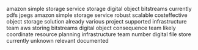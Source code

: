 amazon simple storage service storage digital object bitstreams currently pdfs jpegs amazon simple storage service robust scalable costeffective object storage solution already various project supported infrastructure team aws storing bitstreams digital object consequence team likely coordinate resource planning infrastructure team number digital file store currently unknown relevant documented